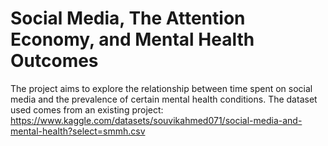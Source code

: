 # Social Media, The Attention Economy, and Mental Health Outcomes
The project aims to explore the relationship between time spent on social media and the prevalence of certain mental health conditions.
The dataset used comes from an existing project: https://www.kaggle.com/datasets/souvikahmed071/social-media-and-mental-health?select=smmh.csv
